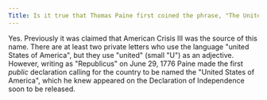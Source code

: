 ```yaml
---
Title: Is it true that Thomas Paine first coined the phrase, "The United States of America?"
---
```


   Yes. Previously it was claimed that American Crisis III was the
   source of this name. There are at least two private letters who
   use the language "united States of America", but they use
   "united" (small "U") as an adjective. However, writing as
   "Republicus" on June 29, 1776 Paine made the first <em>public</em>
   declaration calling for the country to be named the "United States
   of America", which he knew appeared on the Declaration of Independence soon to be released.
